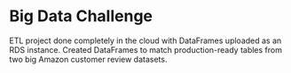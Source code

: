 # Big Data Challenge

ETL project done completely in the cloud with DataFrames uploaded as an RDS instance.
Created DataFrames to match production-ready tables from two big Amazon customer review datasets.
